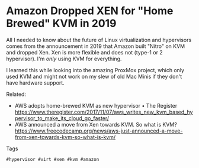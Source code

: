 # Amazon Dropped XEN for "Home Brewed" KVM in 2019

All I needed to know about the future of Linux virtualization and
hypervisors comes from the announcement in 2019 that Amazon built
"Nitro" on KVM and dropped Xen. Xen is more flexible and does not
(type-1 or 2 hypervisor). I'm *only* using KVM for everything.

I learned this while looking into the amazing ProxMox project, which
only used KVM and might not work on my slew of old Mac Minis if they
don't have hardware support.

Related:

* AWS adopts home-brewed KVM as new hypervisor • The Register  
  <https://www.theregister.com/2017/11/07/aws_writes_new_kvm_based_hypervisor_to_make_its_cloud_go_faster/>
* AWS announced a move from Xen towards KVM. So what is KVM?  
  <https://www.freecodecamp.org/news/aws-just-announced-a-move-from-xen-towards-kvm-so-what-is-kvm/>

Tags

    #hypervisor #virt #xen #kvm #amazon
